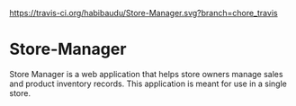 https://travis-ci.org/habibaudu/Store-Manager.svg?branch=chore_travis

# Store-Manager
Store Manager is a web application that helps store owners manage sales and product inventory records. This application is meant for use in a single store.
